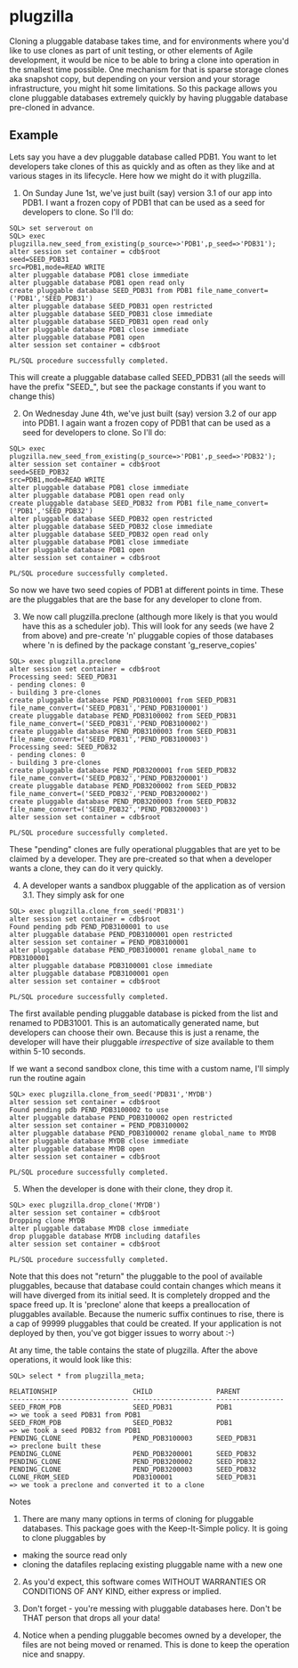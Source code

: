 # plugzilla

Cloning a pluggable database takes time, and for environments where you'd like to use clones as part of unit testing, or other elements of Agile development, it would be nice to be able to bring a clone into operation in the smallest time possible. One mechanism for that is sparse storage clones aka snapshot copy, but depending on your version and your storage infrastructure, you might hit some limitations. So this package allows you clone pluggable databases extremely quickly by having pluggable database pre-cloned in advance.

## Example

Lets say you have a dev pluggable database called PDB1.  You want to let developers take clones of this as quickly and as often as they like and at various stages in its lifecycle. Here how we might do it with plugzilla.

1) On Sunday June 1st, we've just built (say) version 3.1 of our app into PDB1. I want a frozen copy of PDB1 that can be used as a seed for developers to clone.  So I'll do:

```console
SQL> set serverout on
SQL> exec plugzilla.new_seed_from_existing(p_source=>'PDB1',p_seed=>'PDB31');
alter session set container = cdb$root
seed=SEED_PDB31
src=PDB1,mode=READ WRITE
alter pluggable database PDB1 close immediate
alter pluggable database PDB1 open read only
create pluggable database SEED_PDB31 from PDB1 file_name_convert=('PDB1','SEED_PDB31')
alter pluggable database SEED_PDB31 open restricted
alter pluggable database SEED_PDB31 close immediate
alter pluggable database SEED_PDB31 open read only
alter pluggable database PDB1 close immediate
alter pluggable database PDB1 open
alter session set container = cdb$root

PL/SQL procedure successfully completed.
```

This will create a pluggable database called SEED_PDB31 (all the seeds will have the prefix "SEED_", but see the package constants if you want to change this)

2) On Wednesday June 4th, we've just built (say) version 3.2 of our app into PDB1. I again want a frozen copy of PDB1 that can be used as a seed for developers to clone.  So I'll do:

```console
SQL> exec plugzilla.new_seed_from_existing(p_source=>'PDB1',p_seed=>'PDB32');
alter session set container = cdb$root
seed=SEED_PDB32
src=PDB1,mode=READ WRITE
alter pluggable database PDB1 close immediate
alter pluggable database PDB1 open read only
create pluggable database SEED_PDB32 from PDB1 file_name_convert=('PDB1','SEED_PDB32')
alter pluggable database SEED_PDB32 open restricted
alter pluggable database SEED_PDB32 close immediate
alter pluggable database SEED_PDB32 open read only
alter pluggable database PDB1 close immediate
alter pluggable database PDB1 open
alter session set container = cdb$root

PL/SQL procedure successfully completed.
```

So now we have two seed copies of PDB1 at different points in time. These are the pluggables that are the base for any developer to clone from.  

3) We now call plugzilla.preclone (although more likely is that you would have this as a scheduler job).  This will look for any seeds (we have 2 from above) and pre-create 'n' pluggable copies of those databases where 'n is defined by the package constant 'g_reserve_copies'

```console
SQL> exec plugzilla.preclone
alter session set container = cdb$root
Processing seed: SEED_PDB31
- pending clones: 0
- building 3 pre-clones
create pluggable database PEND_PDB3100001 from SEED_PDB31 file_name_convert=('SEED_PDB31','PEND_PDB3100001')
create pluggable database PEND_PDB3100002 from SEED_PDB31 file_name_convert=('SEED_PDB31','PEND_PDB3100002')
create pluggable database PEND_PDB3100003 from SEED_PDB31 file_name_convert=('SEED_PDB31','PEND_PDB3100003')
Processing seed: SEED_PDB32
- pending clones: 0
- building 3 pre-clones
create pluggable database PEND_PDB3200001 from SEED_PDB32 file_name_convert=('SEED_PDB32','PEND_PDB3200001')
create pluggable database PEND_PDB3200002 from SEED_PDB32 file_name_convert=('SEED_PDB32','PEND_PDB3200002')
create pluggable database PEND_PDB3200003 from SEED_PDB32 file_name_convert=('SEED_PDB32','PEND_PDB3200003')
alter session set container = cdb$root

PL/SQL procedure successfully completed.
```

These "pending" clones are fully operational pluggables that are yet to be claimed by a developer. They are pre-created so that when a developer wants a clone, they can do it very quickly.

4) A developer wants a sandbox pluggable of the application as of version 3.1. They simply ask for one

```console
SQL> exec plugzilla.clone_from_seed('PDB31')
alter session set container = cdb$root
Found pending pdb PEND_PDB3100001 to use
alter pluggable database PEND_PDB3100001 open restricted
alter session set container = PEND_PDB3100001
alter pluggable database PEND_PDB3100001 rename global_name to PDB3100001
alter pluggable database PDB3100001 close immediate
alter pluggable database PDB3100001 open
alter session set container = cdb$root

PL/SQL procedure successfully completed.
```

The first available pending pluggable database is picked from the list and renamed to PDB31001. This is an automatically generated name, but developers can choose their own. Because this is just a rename, the developer will have their pluggable *irrespective* of size available to them within 5-10 seconds.

If we want a second sandbox clone, this time with a custom name, I'll simply run the routine again

```console
SQL> exec plugzilla.clone_from_seed('PDB31','MYDB')
alter session set container = cdb$root
Found pending pdb PEND_PDB3100002 to use
alter pluggable database PEND_PDB3100002 open restricted
alter session set container = PEND_PDB3100002
alter pluggable database PEND_PDB3100002 rename global_name to MYDB
alter pluggable database MYDB close immediate
alter pluggable database MYDB open
alter session set container = cdb$root

PL/SQL procedure successfully completed.
```

5) When the developer is done with their clone, they drop it.


```console
SQL> exec plugzilla.drop_clone('MYDB')
alter session set container = cdb$root
Dropping clone MYDB
alter pluggable database MYDB close immediate
drop pluggable database MYDB including datafiles
alter session set container = cdb$root

PL/SQL procedure successfully completed.
```

Note that this does not "return" the pluggable to the pool of available pluggables, because that database could contain changes which means it will have diverged from its initial seed. It is completely dropped and the space freed up. It is 'preclone' alone that keeps a preallocation of pluggables available. Because the numeric suffix continues to rise, there is a cap of 99999 pluggables that could be created. If your application is not deployed by then, you've got bigger issues to worry about :-)

At any time, the table contains the state of plugzilla. After the above operations, it would look like this:

```console
SQL> select * from plugzilla_meta;

RELATIONSHIP                   CHILD                PARENT
------------------------------ -------------------- -----------------
SEED_FROM_PDB                  SEED_PDB31           PDB1                 => we took a seed PDB31 from PDB1
SEED_FROM_PDB                  SEED_PDB32           PDB1                 => we took a seed PDB32 from PDB1
PENDING_CLONE                  PEND_PDB3100003      SEED_PDB31           => preclone built these
PENDING_CLONE                  PEND_PDB3200001      SEED_PDB32
PENDING_CLONE                  PEND_PDB3200002      SEED_PDB32
PENDING_CLONE                  PEND_PDB3200003      SEED_PDB32
CLONE_FROM_SEED                PDB3100001           SEED_PDB31           => we took a preclone and converted it to a clone
```

Notes

1) There are many many options in terms of cloning for pluggable databases. This package goes with the Keep-It-Simple policy. It is going to clone pluggables by

- making the source read only
- cloning the datafiles replacing existing pluggable name with a new one

2) As you'd expect, this software comes WITHOUT WARRANTIES OR CONDITIONS OF ANY KIND, either express or implied.

3) Don't forget - you're messing with pluggable databases here. Don't be THAT person that drops all your data!

4) Notice when a pending pluggable becomes owned by a developer, the files are not being moved or renamed. This is done to keep the operation nice and snappy.

